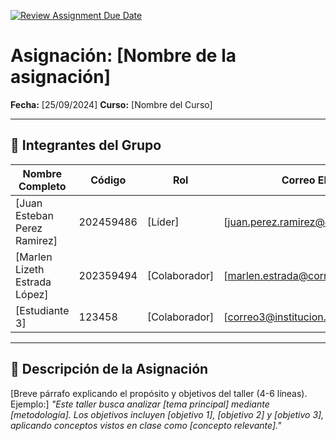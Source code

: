 [![Review Assignment Due Date](https://classroom.github.com/assets/deadline-readme-button-22041afd0340ce965d47ae6ef1cefeee28c7c493a6346c4f15d667ab976d596c.svg)](https://classroom.github.com/a/lEw1Qm1j)
# Asignación: [Nombre de la asignación]

**Fecha:** [25/09/2024]
**Curso:** [Nombre del Curso]

---

## 👥 Integrantes del Grupo

| Nombre Completo               | Código    | Rol             | Correo Electrónico                         |
|-------------------------------|-----------|-----------------|--------------------------------------------|
| [Juan Esteban Perez Ramirez]  | 202459486 | [Líder]         | [juan.perez.ramirez@correounivalle.edu.co] |
| [Marlen Lizeth Estrada López] | 202359494 | [Colaborador]   | [marlen.estrada@correounivalle.edu.co]     |
| [Estudiante 3]                | 123458    | [Colaborador]   | [correo3@institucion.edu]                  |

---

## 📌 Descripción de la Asignación

[Breve párrafo explicando el propósito y objetivos del taller (4-6 líneas). Ejemplo:]
_"Este taller busca analizar [tema principal] mediante [metodología]. Los objetivos incluyen [objetivo 1], [objetivo 2] y [objetivo 3], aplicando conceptos vistos en clase como [concepto relevante]."_

